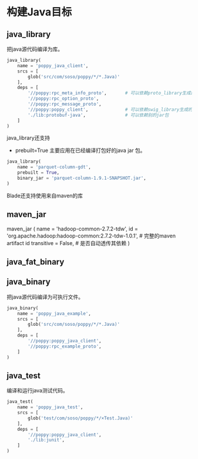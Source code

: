 # 构建Java目标

## java_library

把java源代码编译为库。
```python
java_library(
    name = 'poppy_java_client',
    srcs = [
        glob('src/com/soso/poppy/*/*.Java)'
    ],
    deps = [
        '//poppy:rpc_meta_info_proto',       # 可以依赖proto_library生成的java文件一起编译打包
        '//poppy:rpc_option_proto',
        '//poppy:rpc_message_proto',
        '//poppy:poppy_client',              # 可以依赖swig_library生成的java文件一起编译打包
        './lib:protobuf-java',               # 可以依赖别的jar包
    ]
)
```

java_library还支持
* prebuilt=True
主要应用在已经编译打包好的java jar 包。
```python
java_library(                                                                                        
    name = 'parquet-column-gdt',                                                                     
    prebuilt = True,                                                                                 
    binary_jar = 'parquet-column-1.9.1-SNAPSHOT.jar',                                                
) 
```

Blade还支持使用来自maven的库
## maven_jar
maven_jar (
  name = 'hadoop-common-2.7.2-tdw',
  id = 'org.apache.hadoop:hadoop-common:2.7.2-tdw-1.0.1',  # 完整的maven artifact id
  transitive = False,  # 是否自动透传其依赖
)

## java_fat_binary

## java_binary
把java源代码编译为可执行文件。
```python
java_binary(
    name = 'poppy_java_example',
    srcs = [
        glob('src/com/soso/poppy/*/*.Java)'
    ],
    deps = [
        '//poppy:poppy_java_client',
        '//poppy:rpc_example_proto',
    ]
)
```

## java_test
编译和运行java测试代码。
```python
java_test(
    name = 'poppy_java_test',
    srcs = [
        glob('test/com/soso/poppy/*/×Test.Java)'
    ],
    deps = [
        '//poppy:poppy_java_client',
        './lib:junit',
    ]
)
```
